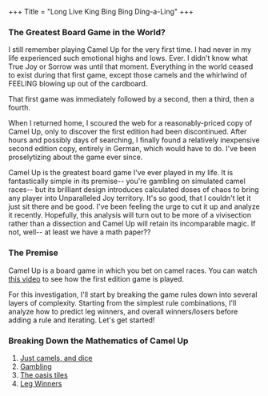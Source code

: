 +++
Title = "Long Live King Bing Bing Ding-a-Ling"
+++
### The Greatest Board Game in the World?

I still remember playing Camel Up for the very first time. I had never in my life experienced such emotional highs and lows. Ever. I didn't know what True Joy or Sorrow was until that moment. Everything in the world ceased to exist during that first game, except those camels and the whirlwind of FEELING blowing up out of the cardboard. 

That first game was immediately followed by a second, then a third, then a fourth. 

When I returned home, I scoured the web for a reasonably-priced copy of Camel Up, only to discover the first edition had been discontinued. After hours and possibly days of searching, I finally found a relatively inexpensive second edition copy, entirely in German, which would have to do. I've been proselytizing about the game ever since. 

Camel Up is the greatest board game I've ever played in my life. It is fantastically simple in its premise-- you're gambling on simulated camel races-- but its brilliant design introduces calculated doses of chaos to bring any player into Unparalleled Joy territory. It's so good, that I couldn't let it just sit there and be good. I've been feeling the urge to cut it up and analyze it recently. Hopefully, this analysis will turn out to be more of a vivisection rather than a dissection and Camel Up will retain its incomparable magic. If not, well-- at least we have a math paper?? 

### The Premise

Camel Up is a board game in which you bet on camel races. You can watch <a href="https://www.youtube.com/watch?v=hQftUMnLZd8" target="_blank">this video</a> to see how the first edition game is played.

For this investigation, I'll start by breaking the game rules down into several layers of complexity. Starting from the simplest rule combinations, I'll analyze how to predict leg winners, and overall winners/losers before adding a rule and iterating. Let's get started! 

### Breaking Down the Mathematics of Camel Up
1. [Just camels, and dice](/the-math-of-camel-up/#rolling-the-dice)
2. [Gambling](/the-math-of-camel-up/#rolling-the-dice)
3. [The oasis tiles](/the-math-of-camel-up/#rolling-the-dice)
4. [Leg Winners](/the-math-of-camel-up/#rolling-the-dice)

